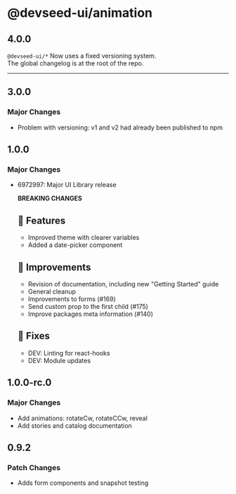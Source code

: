 # @devseed-ui/animation

## 4.0.0

`@devseed-ui/*` Now uses a fixed versioning system.  
The global changelog is at the root of the repo.

----

## 3.0.0

### Major Changes

- Problem with versioning: v1 and v2 had already been published to npm

## 1.0.0

### Major Changes

- 6972997: Major UI Library release

  **BREAKING CHANGES**

  ## 🎉 Features

  - Improved theme with clearer variables
  - Added a date-picker component

  ## 🚀 Improvements

  - Revision of documentation, including new "Getting Started" guide
  - General cleanup
  - Improvements to forms (#169)
  - Send custom prop to the first child (#175)
  - Improve packages meta information (#140)

  ## 🐛 Fixes

  - DEV: Linting for react-hooks
  - DEV: Module updates

## 1.0.0-rc.0

### Major Changes

- Add animations: rotateCw, rotateCCw, reveal
- Add stories and catalog documentation

## 0.9.2

### Patch Changes

- Adds form components and snapshot testing

